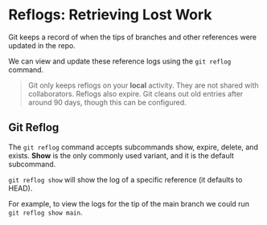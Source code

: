 # Reflogs: Retrieving Lost Work

Git keeps a record of when the tips of branches and other references were updated in the repo.

We can view and update these reference logs using the `git reflog` command.

> Git only keeps reflogs on your **local** activity. They are not shared with collaborators. Reflogs also expire. Git cleans out old entries after around 90 days, though this can be configured.

## Git Reflog

The `git reflog` command accepts subcommands show, expire, delete, and exists. **Show** is the only commonly used variant, and it is the default subcommand.

`git reflog show` will show the log of a specific reference (it defaults to HEAD).

For example, to view the logs for the tip of the main branch we could run `git reflog show main`.
